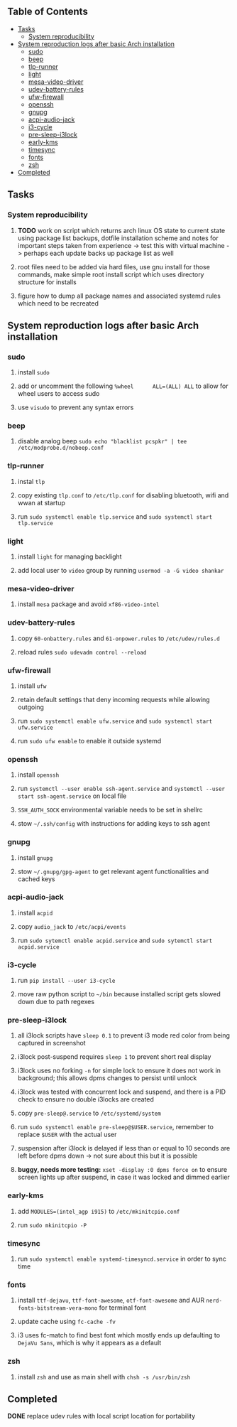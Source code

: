 ## Table of Contents
-   [Tasks](#tasks)
    -   [System reproducibility](#system-reproducibility)
-   [System reproduction logs after basic Arch
    installation](#system-reproduction-logs-after-basic-arch-installation)
    -   [sudo](#sudo)
    -   [beep](#beep)
    -   [tlp-runner](#tlp-runner)
    -   [light](#light)
    -   [mesa-video-driver](#mesa-video-driver)
    -   [udev-battery-rules](#udev-battery-rules)
    -   [ufw-firewall](#ufw-firewall)
    -   [openssh](#openssh)
    -   [gnupg](#gnupg)
    -   [acpi-audio-jack](#acpi-audio-jack)
    -   [i3-cycle](#i3-cycle)
    -   [pre-sleep-i3lock](#pre-sleep-i3lock)
    -   [early-kms](#early-kms)
    -   [timesync](#timesync)
    -   [fonts](#fonts)
    -   [zsh](#zsh)
-   [Completed](#completed)

Tasks
-----

### System reproducibility

1.  **TODO** work on script which returns arch linux OS state
    to current state using package list backups, dotfile installation
    scheme and notes for important steps taken from experience -\> test
    this with virtual machine -\> perhaps each update backs up package
    list as well

2.  root files need to be added via hard files, use gnu install for
    those commands, make simple root install script which uses directory
    structure for installs

3.  figure how to dump all package names and associated systemd rules
    which need to be recreated

System reproduction logs after basic Arch installation
------------------------------------------------------

### sudo

1.  install `sudo`

2.  add or uncomment the following `%wheel      ALL=(ALL) ALL` to allow
    for wheel users to access sudo

3.  use `visudo` to prevent any syntax errors

### beep

1.  disable analog beep
    `sudo echo "blacklist pcspkr" | tee /etc/modprobe.d/nobeep.conf`

### tlp-runner

1.  instal `tlp`

2.  copy existing `tlp.conf` to `/etc/tlp.conf` for disabling bluetooth,
    wifi and wwan at startup

3.  run `sudo systemctl enable tlp.service` and
    `sudo systemctl start tlp.service`

### light

1.  install `light` for managing backlight

2.  add local user to `video` group by running
    `usermod -a -G video shankar`

### mesa-video-driver

1.  install `mesa` package and avoid `xf86-video-intel`

### udev-battery-rules

1.  copy `60-onbattery.rules` and `61-onpower.rules` to
    `/etc/udev/rules.d`

2.  reload rules `sudo udevadm control --reload`

### ufw-firewall

1.  install `ufw`

2.  retain default settings that deny incoming requests while allowing
    outgoing

3.  run `sudo systemctl enable ufw.service` and
    `sudo systemctl start ufw.service`

4.  run `sudo ufw enable` to enable it outside systemd

### openssh

1.  install `openssh`

2.  run `systemctl --user enable ssh-agent.service` and
    `systemctl --user start ssh-agent.service` on local file

3.  `SSH_AUTH_SOCK` environmental variable needs to be set in shellrc

4.  stow `~/.ssh/config` with instructions for adding keys to ssh agent

### gnupg

1.  install `gnupg`

2.  stow `~/.gnupg/gpg-agent` to get relevant agent functionalities and
    cached keys

### acpi-audio-jack

1.  install `acpid`

2.  copy `audio_jack` to `/etc/acpi/events`

3.  run `sudo sytemctl enable acpid.service` and
    `sudo sytemctl start acpid.service`

### i3-cycle

1.  run `pip install --user i3-cycle`

2.  move raw python script to `~/bin` because installed script gets
    slowed down due to path regexes

### pre-sleep-i3lock

1.  all i3lock scripts have `sleep 0.1` to prevent i3 mode red color
    from being captured in screenshot

2.  i3lock post-suspend requires `sleep 1` to prevent short real display

3.  i3lock uses no forking `-n` for simple lock to ensure it does not
    work in background; this allows dpms changes to persist until unlock

4.  i3lock was tested with concurrent lock and suspend, and there is a
    PID check to ensure no double i3locks are created

5.  copy `pre-sleep@.service` to `/etc/systemd/system`

6.  run `sudo systemctl enable pre-sleep@$USER.service`, remember to
    replace `$USER` with the actual user

7.  suspension after i3lock is delayed if less than or equal to 10
    seconds are left before dpms down -\> not sure about this but it is
    possible

8.  **buggy, needs more testing:** `xset -display :0 dpms force on` to
    ensure screen lights up after suspend, in case it was locked and
    dimmed earlier

### early-kms

1.  add `MODULES=(intel_agp i915)` to `/etc/mkinitcpio.conf`

2.  run `sudo mkinitcpio -P`

### timesync

1.  run `sudo systemctl enable systemd-timesyncd.service` in order to
    sync time

### fonts

1.  install `ttf-dejavu`, `ttf-font-awesome`, `otf-font-awesome` and AUR
    `nerd-fonts-bitstream-vera-mono` for terminal font

2.  update cache using `fc-cache -fv`

3.  i3 uses fc-match to find best font which mostly ends up defaulting
    to `DejaVu Sans`, which is why it appears as a default

### zsh

1.  install `zsh` and use as main shell with `chsh -s /usr/bin/zsh`

Completed
---------

**DONE** replace udev rules with local script location for
portability
